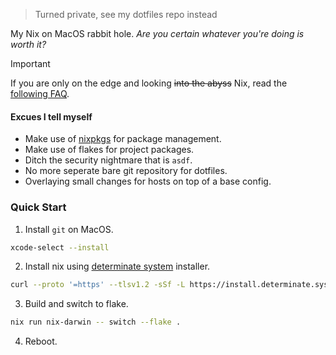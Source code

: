 > Turned private, see my dotfiles repo instead

My Nix on MacOS rabbit hole. _Are you certain whatever you're doing is worth it?_

> [!IMPORTANT]
> If you are only on the edge and looking ~~into the abyss~~ Nix, read the [following FAQ](https://github.com/hlissner/dotfiles/tree/master?tab=readme-ov-file#frequently-asked-questions).

#### Excues I tell myself

- Make use of [nixpkgs](https://search.nixos.org/packages) for package management.
- Make use of flakes for project packages.
- Ditch the security nightmare that is `asdf`.
- No more seperate bare git repository for dotfiles.
- Overlaying small changes for hosts on top of a base config.

### Quick Start

1. Install `git` on MacOS.

```bash
xcode-select --install
```

2. Install nix using [determinate system](https://github.com/DeterminateSystems/nix-installer) installer.

```bash
curl --proto '=https' --tlsv1.2 -sSf -L https://install.determinate.systems/nix | sh -s -- install
```

3. Build and switch to flake.

```bash
nix run nix-darwin -- switch --flake .
```

4. Reboot.

